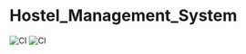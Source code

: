 # Hostel_Management_System
![CI](https://github.com/stepin105065/Hostel_Management_System/workflows/CI/badge.svg)
![CI](https://github.com/stepin105065/Hostel_Management_System/workflows/CI/badge.svg)
